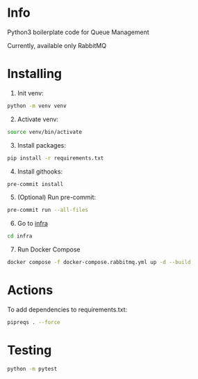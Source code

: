 # Info
Python3 boilerplate code for Queue Management

Currently, available only RabbitMQ

# Installing
1. Init venv:
```bash
python -m venv venv
```
2. Activate venv:
```bash
source venv/bin/activate
```
3. Install packages:
```bash
pip install -r requirements.txt
```
4. Install githooks:
```bash
pre-commit install
```
5. (Optional) Run pre-commit:
```bash
pre-commit run --all-files
```
6. Go to [infra](./infra)
```bash
cd infra
```
7. Run Docker Compose
```bash
docker compose -f docker-compose.rabbitmq.yml up -d --build
```


# Actions
To add dependencies to requirements.txt:
```bash
pipreqs . --force
```

# Testing
```bash
python -m pytest
```
